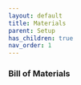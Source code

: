 ```yaml
---
layout: default
title: Materials
parent: Setup
has_children: true
nav_order: 1
---
```


### Bill of Materials

